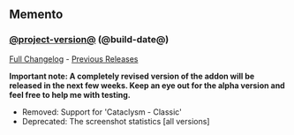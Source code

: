 ## Memento
### [@project-version@](https://github.com/wow-addon-dev/Memento/tree/@project-version@) (@build-date@)
[Full Changelog](@full-changelog@) - [Previous Releases](https://github.com/wow-addon-dev/Memento/releases)

**Important note: A completely revised version of the addon will be released in the next few weeks. Keep an eye out for the alpha version and feel free to help me with testing.**

- Removed: Support for 'Cataclysm - Classic'
- Deprecated: The screenshot statistics [all versions]
